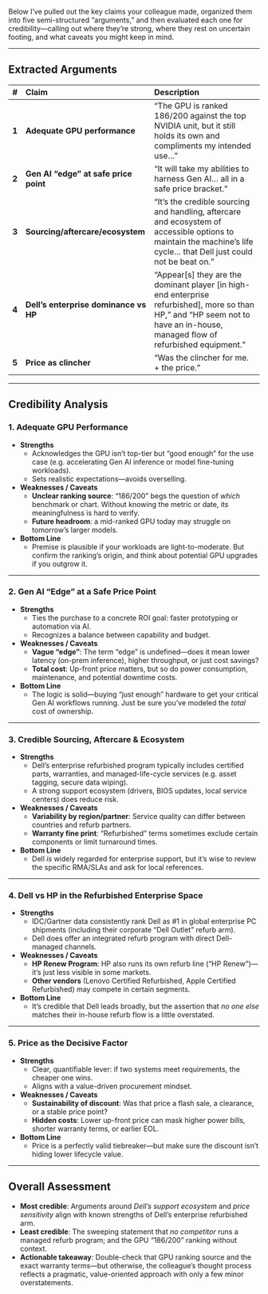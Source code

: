 Below I’ve pulled out the key claims your colleague made, organized them into five semi-structured “arguments,” and then evaluated each one for credibility—calling out where they’re strong, where they rest on uncertain footing, and what caveats you might keep in mind.

---

## Extracted Arguments

| # | Claim | Description |
|:-:|:-----|:------------|
| **1** | **Adequate GPU performance** | “The GPU is ranked 186/200 against the top NVIDIA unit, but it still holds its own and compliments my intended use…” |
| **2** | **Gen AI “edge” at safe price point** | “It will take my abilities to harness Gen AI… all in a safe price bracket.” |
| **3** | **Sourcing/aftercare/ecosystem** | “It’s the credible sourcing and handling, aftercare and ecosystem of accessible options to maintain the machine’s life cycle… that Dell just could not be beat on.” |
| **4** | **Dell’s enterprise dominance vs HP** | “Appear[s] they are the dominant player [in high-end enterprise refurbished], more so than HP,” and “HP seem not to have an in-house, managed flow of refurbished equipment.” |
| **5** | **Price as clincher** | “Was the clincher for me. + the price.” |

---

## Credibility Analysis

### 1. Adequate GPU Performance  
- **Strengths**  
  - Acknowledges the GPU isn’t top-tier but “good enough” for the use case (e.g. accelerating Gen AI inference or model fine-tuning workloads).  
  - Sets realistic expectations—avoids overselling.  
- **Weaknesses / Caveats**  
  - **Unclear ranking source**: “186/200” begs the question of *which* benchmark or chart. Without knowing the metric or date, its meaningfulness is hard to verify.  
  - **Future headroom**: a mid-ranked GPU today may struggle on tomorrow’s larger models.  
- **Bottom Line**  
  - Premise is plausible if your workloads are light-to-moderate. But confirm the ranking’s origin, and think about potential GPU upgrades if you outgrow it.

---

### 2. Gen AI “Edge” at a Safe Price Point  
- **Strengths**  
  - Ties the purchase to a concrete ROI goal: faster prototyping or automation via AI.  
  - Recognizes a balance between capability and budget.  
- **Weaknesses / Caveats**  
  - **Vague “edge”**: The term “edge” is undefined—does it mean lower latency (on-prem inference), higher throughput, or just cost savings?  
  - **Total cost**: Up-front price matters, but so do power consumption, maintenance, and potential downtime costs.  
- **Bottom Line**  
  - The logic is solid—buying “just enough” hardware to get your critical Gen AI workflows running. Just be sure you’ve modeled the *total* cost of ownership.

---

### 3. Credible Sourcing, Aftercare & Ecosystem  
- **Strengths**  
  - Dell’s enterprise refurbished program typically includes certified parts, warranties, and managed-life-cycle services (e.g. asset tagging, secure data wiping).  
  - A strong support ecosystem (drivers, BIOS updates, local service centers) does reduce risk.  
- **Weaknesses / Caveats**  
  - **Variability by region/partner**: Service quality can differ between countries and refurb partners.  
  - **Warranty fine print**: “Refurbished” terms sometimes exclude certain components or limit turnaround times.  
- **Bottom Line**  
  - Dell *is* widely regarded for enterprise support, but it’s wise to review the specific RMA/SLAs and ask for local references.

---

### 4. Dell vs HP in the Refurbished Enterprise Space  
- **Strengths**  
  - IDC/Gartner data consistently rank Dell as #1 in global enterprise PC shipments (including their corporate “Dell Outlet” refurb arm).  
  - Dell does offer an integrated refurb program with direct Dell-managed channels.  
- **Weaknesses / Caveats**  
  - **HP Renew Program**: HP also runs its own refurb line (“HP Renew”)—it’s just less visible in some markets.  
  - **Other vendors** (Lenovo Certified Refurbished, Apple Certified Refurbished) may compete in certain segments.  
- **Bottom Line**  
  - It’s credible that Dell leads broadly, but the assertion that *no one else* matches their in-house refurb flow is a little overstated.

---

### 5. Price as the Decisive Factor  
- **Strengths**  
  - Clear, quantifiable lever: if two systems meet requirements, the cheaper one wins.  
  - Aligns with a value-driven procurement mindset.  
- **Weaknesses / Caveats**  
  - **Sustainability of discount**: Was that price a flash sale, a clearance, or a stable price point?  
  - **Hidden costs**: Lower up-front price can mask higher power bills, shorter warranty terms, or earlier EOL.  
- **Bottom Line**  
  - Price is a perfectly valid tiebreaker—but make sure the discount isn’t hiding lower lifecycle value.

---

## Overall Assessment

- **Most credible**: Arguments around *Dell’s support ecosystem* and *price sensitivity* align with known strengths of Dell’s enterprise refurbished arm.  
- **Least credible**: The sweeping statement that *no competitor* runs a managed refurb program; and the GPU “186/200” ranking without context.  
- **Actionable takeaway**: Double-check that GPU ranking source and the exact warranty terms—but otherwise, the colleague’s thought process reflects a pragmatic, value-oriented approach with only a few minor overstatements.